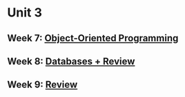 # Unit 3

## Week 7: [Object-Oriented Programming](./week_7)

## Week 8: [Databases + Review](./week_8)

## Week 9: [Review](./week_9)
